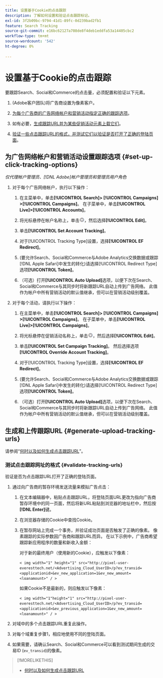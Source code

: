 ```yaml
---
title: 设置基于Cookie的点击跟踪
description: 了解如何设置和验证点击跟踪标记。
exl-id: 3f2b09bc-9794-41d1-89fc-0d239bad2fb1
feature: Search Tracking
source-git-commit: e16bc62127a708de8f4deb1eddfa53a14405cbc2
workflow-type: tm+mt
source-wordcount: '542'
ht-degree: 0%

---
```


# 设置基于Cookie的点击跟踪

要跟踪Search、Social和Commerce的点击量，必须配置和验证以下元素。

1. (Adobe客户团队)将广告商设置为像素客户。

1. [为每个广告商的广告网络帐户和营销活动指定正确的跟踪选项](#set-up-click-tracking-options)。

1. 如有必要，[生成跟踪URL并为某些促销活动元素上载它们](#generate-upload-tracking-urls)。

1. [验证一些点击跟踪URL的格式，并测试它们以验证是否打开了正确的登陆页面](#validate-tracking-urls)。

## 为广告网络帐户和营销活动设置跟踪选项 {#set-up-click-tracking-options}

*仅代理帐户管理员、[!DNL Adobe]帐户管理员和管理员用户角色*

1. 对于每个广告网络帐户，执行以下操作：

   1. 在主菜单中，单击&#x200B;**[!UICONTROL Search]> [!UICONTROL Campaigns] >[!UICONTROL Campaigns]**。 在子菜单中，单击&#x200B;**[!UICONTROL Live]>[!UICONTROL Accounts]**。

   1. 将光标悬停在帐户名称上，单击![菜单图标](/help/search-social-commerce/assets/arrow-dropdown-menu.png "菜单图标")，然后选择&#x200B;**[!UICONTROL Edit]**。

   1. 单击&#x200B;**[!UICONTROL Set Account Tracking]**。

   1. 对于[!UICONTROL Tracking Type]设置，选择&#x200B;**[!UICONTROL EF Redirect]**。

   1. (要允许Search、Social和Commerce与Adobe Analytics交换数据或跟踪[!DNL Apple Safari]中发生的转化)请选择[!UICONTROL Redirect Type]选项&#x200B;**[!UICONTROL Token]**。

   1. （可选）打开&#x200B;**[!UICONTROL Auto Upload]**&#x200B;选项，以便下次在Search、Social和Commerce与其同步时将新跟踪URL自动上传到广告网络。 此值作为帐户中所有营销活动的默认值继承，但可以在营销活动级别覆盖。

1. 对于每个活动，请执行以下操作：

   1. 在主菜单中，单击&#x200B;**[!UICONTROL Search]> [!UICONTROL Campaigns] >[!UICONTROL Campaigns]**。 在子菜单中，单击&#x200B;**[!UICONTROL Live]>[!UICONTROL Campaigns]**。

   1. 将光标悬停在促销活动名称上，单击![菜单图标](/help/search-social-commerce/assets/arrow-dropdown-menu.png "菜单图标")，然后选择&#x200B;**[!UICONTROL Edit]**。

   1. 单击&#x200B;**[!UICONTROL Set Campaign Tracking]**。 然后选择选项&#x200B;**[!UICONTROL Override Account Tracking]**。

   1. 对于[!UICONTROL Tracking Type]设置，选择&#x200B;**[!UICONTROL EF Redirect]**。

   1. (要允许Search、Social和Commerce与Adobe Analytics交换数据或跟踪[!DNL Apple Safari]中发生的转化)请选择[!UICONTROL Redirect Type]选项&#x200B;**[!UICONTROL Token]**。

   1. （可选）打开&#x200B;**[!UICONTROL Auto Upload]**&#x200B;选项，以便下次在Search、Social和Commerce与其同步时将新跟踪URL自动上传到广告网络。 此值作为帐户中所有营销活动的默认值继承，但可以在营销活动级别覆盖。

## 生成和上传跟踪URL {#generate-upload-tracking-urls}

请参阅“[何时以及如何生成点击跟踪URL](/help/search-social-commerce/tracking/click-tracking-ways-to-generate.md)”。

### 测试点击跟踪网址的格式 {#validate-tracking-urls}

验证是否为点击跟踪URL打开了正确的登陆页面。

1. 通过向广告商的暂存环境发送流量来模拟广告点击：

   1. 在文本编辑器中，粘贴点击跟踪URL，将登陆页面URL更改为指向广告商暂存环境中的同一页面，然后将新URL粘贴到浏览器的地址栏中，然后按&#x200B;**[!DNL Enter]**&#x200B;键。

   1. 在浏览器存储的Cookie中查找Cookie。

   1. 在暂存网站上完成一个事务，并验证成功页面是否触发了正确的像素。 像素跟踪的实际参数因广告商和跟踪URL而异。 在以下示例中，广告商希望跟踪新应用程序的数量和新收入金额：

      对于新的最终用户（使用新的Cookie），应触发以下像素：

      `< img width="1" height="1" src="http://pixel-user-everesttech.net/<Advertising_Cloud_UserID>/p?ev_transid=<applicationid>&ev_new_application=1&ev_new_amount=<loanamount>" / >`

      如果Cookie不是最新的，则应触发以下像素：

      `< img width="1"height="1" src="http://pixel-user-everesttech.net/<Advertising_Cloud_UserID>/p?ev_transid=<applicationid>&ev_previous_application=1&ev_new_amount=<loanamount>" / >`


1. 对域中的多个点击跟踪URL重复此操作。

1. 对每个域重复步骤1，相应地使用不同的登陆页面。

1. 如果需要，请确认Search、Social和Commerce可以看到测试期间生成的交易ID (`ev_transid`)的像素。

>[!MORELIKETHIS]
>
>* [何时以及如何生成点击跟踪URL](/help/search-social-commerce/tracking/click-tracking-ways-to-generate.md)
